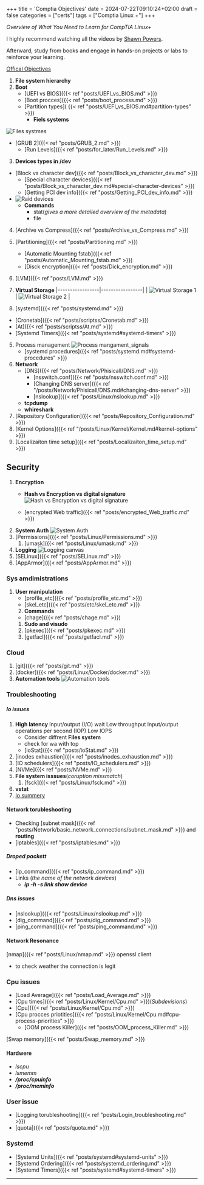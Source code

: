 +++
title = 'Comptia Objectives'
date = 2024-07-22T09:10:24+02:00
draft = false
categories = ["certs"]
tags = ["Comptia Linux +"]
+++

*Overview of What You Need to Learn for CompTIA Linux+*

I highly recommend watching all the videos by [Shawn Powers](https://www.youtube.com/watch?v=niPWk7tgD2Q&list=PL78ppT-_wOmuwT9idLvuoKOn6UYurFKCp). 

Afterward, study from books and engage in hands-on projects or labs to reinforce your learning.

[Offical Objectives](https://partners.comptia.org/docs/default-source/resources/comptia-linux-xk0-005-exam-objectives-(1-0))

1. **File system hierarchy** 
2. **Boot**
	- [UEFI vs BIOS]({{< ref "posts/UEFI_vs_BIOS.md" >}}) 
	- [Boot procces]({{< ref "posts/boot_process.md" >}})
	- [Partition types]( {{< ref "posts/UEFI_vs_BIOS.md#partition-types" >}})
	    - **Fiels systems**

![Files systmes](/Notes/filesSystem_visiual.png)
- [GRUB 2]({{< ref "posts/GRUB_2.md" >}})
	- [Run Levels]({{< ref "posts/for_later/Run_Levels.md" >}})
3. **Devices types in /dev**
- [Block vs character dev]({{< ref "posts/Block_vs_character_dev.md" >}})
     - [Special character devices]({{< ref "posts/Block_vs_character_dev.md#special-character-devices" >}})
	- [Getting PCI dev info]({{< ref "posts/Getting_PCI_dev_info.md" >}})
- ![Raid devices](/Notes/raid_devices_canvas.png)
	 - **Commands** 
		 - stat(*gives a more detailed overview of the metadata*)
		 - file
4. [Archive vs Compress]({{< ref "posts/Archive_vs_Compress.md" >}})
5. [Partitioning]({{< ref "posts/Partitioning.md" >}})
	- [Automatic Mounting fstab]({{< ref "posts/Automatic_Mounting_fstab.md" >}}) 
	- [Disck encryption]({{< ref "posts/Dick_encryption.md" >}})
1. [LVM]({{< ref "posts/LVM.md" >}})
2. **Virtual Storage**
|-----------------|-----------------|
| ![Virtual Storage 1](/Notes/virtual_storage_visual.png) | ![Virtual Storage 2](/Notes/virtual_storage_tech.png) |

3. [systemd]({{< ref "posts/systemd.md" >}})
- [Cronetab]({{< ref "posts/scriptss/Cronetab.md" >}})
- [At]({{< ref "posts/scriptss/At.md" >}}) 
- [Systemd Timers]({{< ref "posts/systemd#systemd-timers" >}})
5. Process management
 ![Process mangament_signals](/Notes/process_menagment_visual.png)
    - [systemd procedures]({{< ref "posts/systemd.md#systemd-procedures" >}})
6. **Network**
	- [DNS]({{< ref "posts/Network/Phisicall/DNS.md" >}}) 
		- [nsswitch.conf]({{< ref "posts/nsswitch.conf.md" >}})
        - [Changing DNS server]({{< ref "/posts/Network/Phisicall/DNS.md#changing-dns-server" >}})
		- [nslookup]({{< ref "posts/Linux/nslookup.md" >}}) 
	- **tcpdump**
	- **whireshark**
7. [Repository Configuration]({{< ref "posts/Repository_Configuration.md" >}})
8. [Kernel Options]({{< ref "/posts/Linux/Kernel/Kernel.md#kernel-options" >}})
9. [Localizaiton time setup]({{< ref "posts/Localizaiton_time_setup.md" >}})
## Security
1. **Encryption**
	-  **Hash vs Encryption vs digital signature**
![Hash vs Encryption vs digital signature](/Notes/hash_encryption_vs_digital_siginture.png)


	- [encrypted Web traffic]({{< ref "posts/encrypted_Web_traffic.md" >}})
2. **System Auth**
![System Auth](/Notes/system_auth_visual.png)
3. [Permissions]({{< ref "posts/Linux/Permissions.md" >}})
	1. [umask]({{< ref "posts/Linux/umask.md" >}})
4. **Logging**
![Logging canvas](/Notes/logs_canvas_visual.png)
5. [SELinux]({{< ref "posts/SELinux.md" >}})
6. [AppArmor]({{< ref "posts/AppArmor.md" >}})
### Sys amdimistrations
1. **User manipulation**
	 - [profile_etc]({{< ref "posts/profile_etc.md" >}})
	 - [skel_etc]({{< ref "posts/etc/skel_etc.md" >}})
	 2. **Commands**
	 - [chage]({{< ref "posts/chage.md" >}}) 
	1. **Sudo and visudo**
	2. [pkexec]({{< ref "posts/pkexec.md" >}})
	3. [getfacl]({{< ref "posts/getfacl.md" >}})
### Cloud 
1. [git]({{< ref "posts/git.md" >}})
2. [docker]({{< ref "posts/Linux/Docker/docker.md" >}})
3. **Automation tools**
![Automation tools](/Notes/automaiton_tools_canvas.png)
### Troubleshooting
 ##### Io issues
	 
1. **High latency**
	 Input/output (I/O) wait
	 Low throughput
	 Input/output operations per second (IOP)
	 Low IOPS 
	- Consider  diffrent **Files system**
	- check for wa with top
	- [ioStat]({{< ref "posts/ioStat.md" >}})
2. [inodes exhaustion]({{< ref "posts/inodes_exhaustion.md" >}}) 
3. [IO schedulers]({{< ref "posts/IO_schedulers.md" >}})
4. [NVMe]({{< ref "posts/NVMe.md" >}})
5. **File system isssues**(*coruption  missmatch*)
	1. [fsck]({{< ref "posts/Linux/fsck.md" >}})
6. **vstat**
7. [Io summery](https://www.site24x7.com/learn/linux/disk-io-troubleshooting.html)
#### Network torubleshooting
- Checking [subnet mask]({{< ref "posts/Network/basic_network_connections/subnet_mask.md" >}}) and **routing**
- [iptables]({{< ref "posts/iptables.md" >}}) 
##### Droped packett
- [ip_command]({{< ref "posts/ip_command.md" >}})
- Links (*the name of the network devices*)
	- ***ip -h -s link show device***

##### Dns issues
- [nslookup]({{< ref "posts/Linux/nslookup.md" >}})
- [dig_command]({{< ref "posts/dig_command.md" >}})
- [ping_command]({{< ref "posts/ping_command.md" >}})
####  Network Resonance
[nmap]({{< ref "posts/Linux/nmap.md" >}})
 openssl client 
- to check weather the connection is legit

### Cpu issues 

- [Load Average]({{< ref "posts/Load_Average.md" >}})
- [Cpu times]({{< ref "posts/Linux/Kernel/Cpu.md" >}})(*Subdevisions*)
- [Cpu]({{< ref "posts/Linux/Kernel/Cpu.md" >}})
- [Cpu procces priotities]({{< ref "posts/Linux/Kernel/Cpu.md#cpu-process-priorities" >}})
    - [OOM process Killer]({{< ref "posts/OOM_process_Killer.md" >}})

[Swap memory]({{< ref "posts/Swap_memory.md" >}})

#### Hardwere
- *lscpu*
- *lsmemm*
- ***/proc/cpuinfo***
- ***/proc/meminfo***

### User issue 
- [Logging torubleshooting]({{< ref "posts/Login_troubleshooting.md" >}})
- [quota]({{< ref "posts/quota.md" >}})

### Systemd
- [Systemd Units]({{< ref "posts/systemd#systemd-units" >}})
- [Systemd Ordering]({{< ref "posts/systemd_ordering.md" >}})
- [Systemd Timers]({{< ref "posts/systemd#systemd-timers" >}})





--- 
